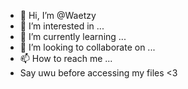 - 👋 Hi, I’m @Waetzy
- 👀 I’m interested in ...
- 🌱 I’m currently learning ...
- 💞️ I’m looking to collaborate on ...
- 📫 How to reach me ...
- Say uwu before accessing my files <3
<!---
Waetzy/Waetzy is a ✨ special ✨ repository because its `README.md` (this file) appears on your GitHub profile.
You can click the Preview link to take a look at your changes.
--->
